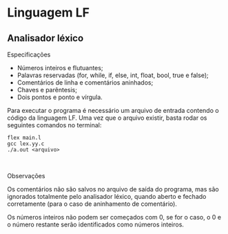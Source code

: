 # Linguagem LF

## Analisador léxico

Especificações
- Números inteiros e flutuantes;
- Palavras reservadas (for, while, if, else, int, float, bool, true e false);
- Comentários de linha e comentários aninhados;
- Chaves e parêntesis;
- Dois pontos e ponto e vírgula.

Para executar o programa é necessário um arquivo de entrada contendo o código da linguagem LF. Uma vez que o arquivo existir, basta rodar os seguintes comandos no terminal:

```
flex main.l
gcc lex.yy.c
./a.out <arquivo>
```

<br/>

Observações

Os comentários não são salvos no arquivo de saída do programa, mas são ignorados totalmente pelo analisador léxico, quando aberto e fechado corretamente (para o caso de aninhamento de comentário).

Os números inteiros não podem ser começados com 0, se for o caso, o 0 e o número restante serão identificados como números inteiros.